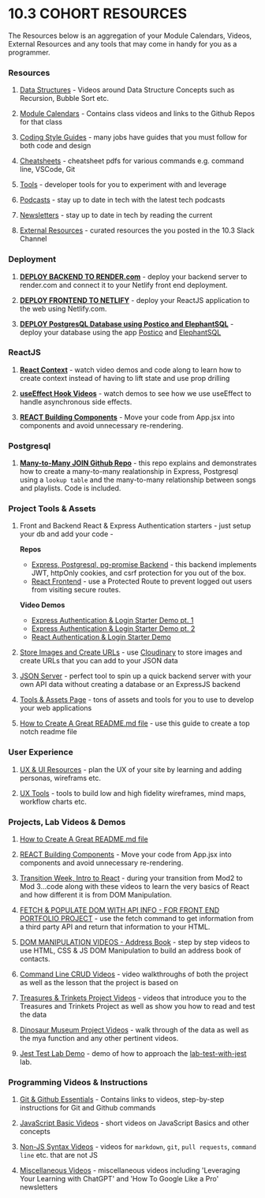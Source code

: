 # 10.3 COHORT RESOURCES

The Resources below is an aggregation of your Module Calendars, Videos, External Resources and any tools that may come in handy for you as a programmer.

### Resources

1.  [Data Structures](data-structures.md) - Videos around Data Structure Concepts such as Recursion, Bubble Sort etc.

1.  [Module Calendars](module-calendars.md) - Contains class videos and links to the Github Repos for that class

1.  [Coding Style Guides](style-guides.md) - many jobs have guides that you must follow for both code and design

1.  [Cheatsheets](cheatsheets.md) - cheatsheet pdfs for various commands e.g. command line, VSCode, Git

1.  [Tools](tools.md) - developer tools for you to experiment with and leverage

1.  [Podcasts](podcasts.md) - stay up to date in tech with the latest tech podcasts

1.  [Newsletters](newsletters.md) - stay up to date in tech by reading the current

1.  [External Resources](external-resources.md) - curated resources the you posted in the 10.3 Slack Channel

### Deployment

1. **[DEPLOY BACKEND TO RENDER.com](render-deployment.md)** - deploy your backend server to render.com and connect it to your Netlify front end deployment.

1. **[DEPLOY FRONTEND TO NETLIFY](netlify-deployment.md)** - deploy your ReactJS application to the web using Netlify.com.

1. **[DEPLOY PostgresQL Database using Postico and ElephantSQL](db-deploy.md)** - deploy your database using the app [Postico](https://eggerapps.at/postico2/) and [ElephantSQL](https://www.elephantsql.com/)

### ReactJS

1. **[React Context](react-context.md)** - watch video demos and code along to learn how to create context instead of having to lift state and use prop drilling

1. **[useEffect Hook Videos](react-use-effect.md)** - watch demos to see how we use useEffect to handle asynchronous side effects.

1. **[REACT Building Components](react-building-components.md)** - Move your code from App.jsx into components and avoid unnecessary re-rendering.

### Postgresql

1. **[Many-to-Many JOIN Github Repo](https://github.com/10-3-pursuit/many-to-many-server-songs-playlists)** - this repo explains and demonstrates how to create a many-to-many realationship in Express, Postgresql using a `lookup table` and the many-to-many relationship between songs and playlists. Code is included.

### Project Tools & Assets

1. Front and Backend React & Express Authentication starters - just setup your db and add your code -

   **Repos**

   - [Express, Postgresql, pg-promise Backend](https://github.com/10-3-pursuit/auth-express-login) - this backend implements JWT, httpOnly cookies, and csrf protection for you out of the box.
   - [React Frontend](https://github.com/10-3-pursuit/auth-react-login) - use a Protected Route to prevent logged out users from visiting secure routes.

   **Video Demos**

   - [Express Authentication & Login Starter Demo pt. 1](https://us06web.zoom.us/rec/play/a0ZTmy5rNhTyotC8pGfj_A72QDrLkezvIzbGdTbCu5_Cm0aRCcys6a1VL2hHaYmp3KaBjw1UCuGRweHM.i2mcMoTShYigO4eG?canPlayFromShare=true&from=share_recording_detail&startTime=1710861741000&componentName=rec-play&originRequestUrl=https%3A%2F%2Fus06web.zoom.us%2Frec%2Fshare%2F7fRdLJwazl7crAT4igmSujHbLg8JKWbunudGg2TcmROPXE3PUUPWv4i3v6Eaz96I.K8ICdprLeovJDSjy%3FstartTime%3D1710861741000)
   - [Express Authentication & Login Starter Demo pt. 2](https://us06web.zoom.us/rec/share/7fRdLJwazl7crAT4igmSujHbLg8JKWbunudGg2TcmROPXE3PUUPWv4i3v6Eaz96I.K8ICdprLeovJDSjy?startTime=1710864108000)
   - [React Authentication & Login Starter Demo](https://us06web.zoom.us/rec/share/7fRdLJwazl7crAT4igmSujHbLg8JKWbunudGg2TcmROPXE3PUUPWv4i3v6Eaz96I.K8ICdprLeovJDSjy?startTime=1710865581000)

1. [Store Images and Create URLs](https://drive.google.com/file/d/1fjgGIsHje2pOmnGi7LW_f2Z_uA4HUa_R/view?usp=sharing) - use [Cloudinary](http://cloudinary.com) to store images and create URLs that you can add to your JSON data

1. [JSON Server](json-server.md) - perfect tool to spin up a quick backend server with your own API data without creating a database or an ExpressJS backend

1. [Tools & Assets Page](project-tools) - tons of assets and tools for you to use to develop your web applications

1. [How to Create A Great README.md file](https://github.com/matiassingers/awesome-readme) - use this guide to create a top notch readme file

### User Experience

1. [UX & UI Resources](user-experience.md) - plan the UX of your site by learning and adding personas, wireframs etc.

1. [UX Tools](ux-tools.md) - tools to build low and high fidelity wireframes, mind maps, workflow charts etc.

### Projects, Lab Videos & Demos

1. [How to Create A Great README.md file](https://github.com/matiassingers/awesome-readme)

1. [REACT Building Components](react-building-components.md) - Move your code from App.jsx into components and avoid unnecessary re-rendering.

1. [Transition Week, Intro to React](intro-to-react.md) - during your transition from Mod2 to Mod 3...code along with these videos to learn the very basics of React and how different it is from DOM Manipulation.

1. [FETCH & POPULATE DOM WITH API INFO - FOR FRONT END PORTFOLIO PROJECT](fetch-and-populate-dom.md) - use the fetch command to get information from a third party API and return that information to your HTML.

1. [DOM MANIPULATION VIDEOS - Address Book](address-dom-manipulation.md) - step by step videos to use HTML, CSS & JS DOM Manipulation to build an address book of contacts.

1. [Command Line CRUD Videos](command-line-crud.md) - video walkthroughs of both the project as well as the lesson that the project is based on

1. [Treasures & Trinkets Project Videos](treasures-trinkets-project.md) - videos that introduce you to the Treasures and Trinkets Project as well as show you how to read and test the data

1. [Dinosaur Museum Project Videos](dinosaur-museum-project.md) - walk through of the data as well as the mya function and any other pertinent videos.

1. [Jest Test Lab Demo](jest-test-lab.md) - demo of how to approach the [lab-test-with-jest](https://github.com/10-3-pursuit/lab-test-with-jest) lab.

### Programming Videos & Instructions

1. [Git & Github Essentials](git-and-github.md) - Contains links to videos, step-by-step instructions for Git and Github commands

1. [JavaScript Basic Videos](javascript-essentials.md) - short videos on JavaScript Basics and other concepts

1. [Non-JS Syntax Videos](non-js-coding-syntax-videos.md) - videos for `markdown`, `git`, `pull requests`, `command line` etc. that are not JS

1. [Miscellaneous Videos](miscellaneous-videos.md) - miscellaneous videos including 'Leveraging Your Learning with ChatGPT' and 'How To Google Like a Pro' newsletters
